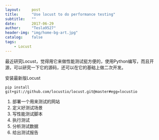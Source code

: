 ```yaml
---
layout:     post
title:      "Use locust to do performance testing"
subtitle:   ""
date:       2017-06-29
author:     "Tesla9527"
header-img: "img/home-bg-art.jpg"
catalog:    false
tags:
    - Locust
---
```

最近研究Locust，觉得用它来做性能测试挺方便的，使用Python编写，而且开源，可以研究一下它的源码，还可以在它的基础上做二次开发。

安装最新版Locust

	pip install git+git://github.com/locustio/locust.git@master#egg=locustio
	
1. 部署一个用来测试的网站
2. 定义好测试场景
3. 写性能测试脚本
4. 执行测试
5. 分析测试数据
6. 给出测试报告
	